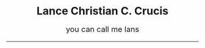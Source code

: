 <h1 align="center">Lance Christian C. Crucis</h1>
<p align="center" style="font-size: 20px;">you can call me lans</p>
<hr>
